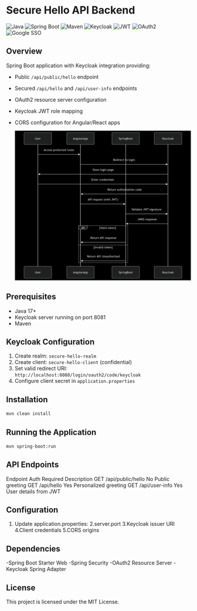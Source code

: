 # Secure Hello API Backend

![Java](https://img.shields.io/badge/Java-17-blue)
![Spring Boot](https://img.shields.io/badge/Spring%20Boot-3.0-green)
![Maven](https://img.shields.io/badge/Maven-3.8.6-orange)
![Keycloak](https://img.shields.io/badge/Keycloak-21.0-red)
![JWT](https://img.shields.io/badge/JWT-JSON%20Web%20Token-yellowgreen)
![OAuth2](https://img.shields.io/badge/OAuth2-Authorization-blueviolet)
![Google SSO](https://img.shields.io/badge/Google%20SSO-Enabled-brightgreen)


## Overview
Spring Boot application with Keycloak integration providing:
- Public `/api/public/hello` endpoint
- Secured `/api/hello` and `/api/user-info` endpoints
- OAuth2 resource server configuration
- Keycloak JWT role mapping
- CORS configuration for Angular/React apps

  ![Security Diagram](flow.diagram.png)


## Prerequisites
- Java 17+
- Keycloak server running on port 8081
- Maven

## Keycloak Configuration
1. Create realm: `secure-hello-realm`
2. Create client: `secure-hello-client` (confidential)
3. Set valid redirect URI: `http://localhost:8080/login/oauth2/code/keycloak`
4. Configure client secret in `application.properties`

## Installation
```bash
mvn clean install
```

## Running the Application
```bash
mvn spring-boot:run
```

## API Endpoints

Endpoint	Auth Required	Description
GET /api/public/hello	No	Public greeting
GET /api/hello	Yes	Personalized greeting
GET /api/user-info	Yes	User details from JWT

## Configuration
1. Update application.properties:
2.server.port
3.Keycloak issuer URI
4.Client credentials
5.CORS origins

## Dependencies
-Spring Boot Starter Web
-Spring Security
-OAuth2 Resource Server
-Keycloak Spring Adapter

## License
This project is licensed under the MIT License.
